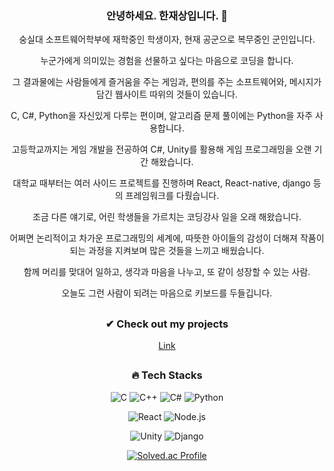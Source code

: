 
<div align=center> 


### 안녕하세요. 한재상입니다. 👋
 숭실대 소프트웨어학부에 재학중인 학생이자, 현재 공군으로 복무중인 군인입니다.
 
누군가에게 의미있는 경험을 선물하고 싶다는 마음으로 코딩을 합니다. 

그 결과물에는 사람들에게 즐거움을 주는 게임과, 편의를 주는 소프트웨어와, 메시지가 담긴 웹사이트 따위의 것들이 있습니다.

C, C#, Python을 자신있게 다루는 편이며, 알고리즘 문제 풀이에는 Python을 자주 사용합니다.

고등학교까지는 게임 개발을 전공하여 C#, Unity를 활용해 게임 프로그래밍을 오랜 기간 해왔습니다.

대학교 때부터는 여러 사이드 프로젝트를 진행하며 React, React-native, django 등의 프레임워크를 다뤘습니다.

조금 다른 얘기로, 어린 학생들을 가르치는 코딩강사 일을 오래 해왔습니다. 

어쩌면 논리적이고 차가운 프로그래밍의 세계에, 따뜻한 아이들의 감성이 더해져 작품이 되는 과정을 지켜보며 많은 것들을 느끼고 배웠습니다.

함께 머리를 맞대어 일하고, 생각과 마음을 나누고, 또 같이 성장할 수 있는 사람.

오늘도 그런 사람이 되려는 마음으로 키보드를 두들깁니다.
  
##
### ✔ Check out my projects
[Link](https://www.notion.so/Jaesang-Han-624a83818b5945ac8fe622106b15e7f5)
  
##
  
### 🔥 Tech Stacks
![C](https://img.shields.io/badge/C-A8B9CC.svg?&style=for-the-badge&logo=C&logoColor=white)
![C++](https://img.shields.io/badge/C%2B%2B-00599C.svg?&style=for-the-badge&logo=C%2B%2B&logoColor=white)
![C#](https://img.shields.io/badge/C%23-239120.svg?&style=for-the-badge&logo=CSharp&logoColor=white)
![Python](https://img.shields.io/badge/Python-3776AB.svg?&style=for-the-badge&logo=Python&logoColor=white)

![React](https://img.shields.io/badge/React-61DAFB.svg?&style=for-the-badge&logo=React&logoColor=purple)
![Node.js](https://img.shields.io/badge/Node.js-339933.svg?&style=for-the-badge&logo=Node.js&logoColor=white)

![Unity](https://img.shields.io/badge/Unity-FFFFFF.svg?&style=for-the-badge&logo=Unity&logoColor=black)
![Django](https://img.shields.io/badge/Django-092E20.svg?&style=for-the-badge&logo=Django&logoColor=white)
  
[![Solved.ac Profile](http://mazassumnida.wtf/api/v2/generate_badge?boj=hhncn4471)](https://solved.ac/hhncn4471/)
</div>

